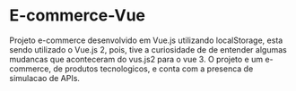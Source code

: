 # E-commerce-Vue
Projeto e-commerce desenvolvido em Vue.js utilizando localStorage, esta sendo utilizado o Vue.js 2, pois, tive a curiosidade de de entender algumas mudancas que aconteceram do vus.js2 para o vue 3.
O projeto e um e-commerce, de produtos tecnologicos, e conta com a presenca de simulacao de APIs.
